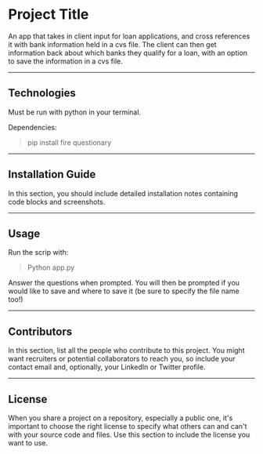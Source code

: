 # Project Title

An app that takes in client input for loan applications, and cross references it with bank information held in a cvs file.  The client can then get information back about which banks they qualify for a loan, with an option to save the information in a cvs file.

---

## Technologies

Must be run with python in your terminal.

Dependencies:

> pip install fire questionary

---

## Installation Guide

In this section, you should include detailed installation notes containing code blocks and screenshots.

---

## Usage

Run the scrip with:
> Python app.py

Answer the questions when prompted.  You will then be prompted if you would like to save and where to save it (be sure to specify the file name too!)

---

## Contributors

In this section, list all the people who contribute to this project. You might want recruiters or potential collaborators to reach you, so include your contact email and, optionally, your LinkedIn or Twitter profile.

---

## License

When you share a project on a repository, especially a public one, it's important to choose the right license to specify what others can and can't with your source code and files. Use this section to include the license you want to use.
